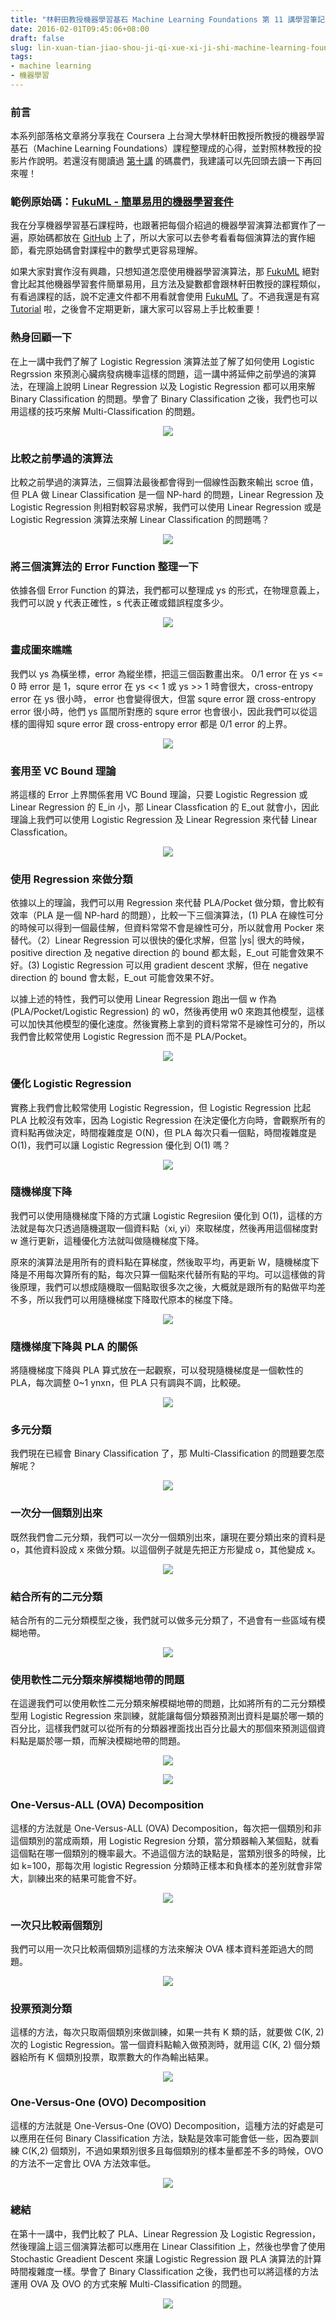 ```yaml
---
title: "林軒田教授機器學習基石 Machine Learning Foundations 第 11 講學習筆記"
date: 2016-02-01T09:45:06+08:00
draft: false
slug: lin-xuan-tian-jiao-shou-ji-qi-xue-xi-ji-shi-machine-learning-foundations-di-shi-jiang-xue-xi-bi-ji-2
tags:
- machine learning
- 機器學習
---
```


### 前言

本系列部落格文章將分享我在 Coursera 上台灣大學林軒田教授所教授的機器學習基石（Machine Learning Foundations）課程整理成的心得，並對照林教授的投影片作說明。若還沒有閱讀過 [第十講](http://blog.fukuball.com/lin-xuan-tian-jiao-shou-ji-qi-xue-xi-ji-shi-machine-learning-foundations-di-shi-jiang-xue-xi-bi-ji/) 的碼農們，我建議可以先回頭去讀一下再回來喔！

### 範例原始碼：[FukuML - 簡單易用的機器學習套件](https://github.com/fukuball/fuku-ml)

我在分享機器學習基石課程時，也跟著把每個介紹過的機器學習演算法都實作了一遍，原始碼都放在 [GitHub](https://github.com/fukuball/fuku-ml) 上了，所以大家可以去參考看看每個演算法的實作細節，看完原始碼會對課程中的數學式更容易理解。

如果大家對實作沒有興趣，只想知道怎麼使用機器學習演算法，那 [FukuML](https://github.com/fukuball/fuku-ml) 絕對會比起其他機器學習套件簡單易用，且方法及變數都會跟林軒田教授的課程類似，有看過課程的話，說不定連文件都不用看就會使用 [FukuML](https://github.com/fukuball/fuku-ml) 了。不過我還是有寫 [Tutorial](https://github.com/fukuball/FukuML-Tutorial) 啦，之後會不定期更新，讓大家可以容易上手比較重要！

### 熱身回顧一下

在上一講中我們了解了 Logistic Regression 演算法並了解了如何使用 Logistic Regrssion 來預測心臟病發病機率這樣的問題，這一講中將延伸之前學過的演算法，在理論上說明 Linear Regression 以及 Logistic Regression 都可以用來解 Binary Classification 的問題。學會了 Binary Classification 之後，我們也可以用這樣的技巧來解 Multi-Classification 的問題。

<p style="text-align:center">
    <img src="http://static.obeobe.com/image/blog-image/Machine-Learning-Foundations-11-1.png">
</p>

### 比較之前學過的演算法

比較之前學過的演算法，三個算法最後都會得到一個線性函數來輸出 scroe 值，但 PLA 做 Linear Classification 是一個 NP-hard 的問題，Linear Regression 及 Logistic Regression 則相對較容易求解，我們可以使用 Linear Regression 或是 Logistic Regression 演算法來解 Linear Classification 的問題嗎？

<p style="text-align:center">
    <img src="http://static.obeobe.com/image/blog-image/Machine-Learning-Foundations-11-2.png">
</p>

### 將三個演算法的 Error Function 整理一下

依據各個 Error Function 的算法，我們都可以整理成 ys 的形式，在物理意義上，我們可以說 y 代表正確性，s 代表正確或錯誤程度多少。

<p style="text-align:center">
    <img src="http://static.obeobe.com/image/blog-image/Machine-Learning-Foundations-11-3.png">
</p>

### 畫成圖來瞧瞧

我們以 ys 為橫坐標，error 為縱坐標，把這三個函數畫出來。 0/1 error 在 ys <= 0 時 error 是 1，squre error 在 ys << 1 或 ys >> 1 時會很大，cross-entropy error 在 ys 很小時， error 也會變得很大，但當 squre error 跟 cross-entropy error 很小時，他們 ys 區間所對應的 squre error 也會很小，因此我們可以從這樣的圖得知 squre error 跟 cross-entropy error 都是 0/1 error 的上界。

<p style="text-align:center">
    <img src="http://static.obeobe.com/image/blog-image/Machine-Learning-Foundations-11-4.png">
</p>

### 套用至 VC Bound 理論

將這樣的 Error 上界關係套用 VC Bound 理論，只要 Logistic Regression 或 Linear Regression 的 E_in 小，那 Linear Classfication 的 E_out 就會小，因此理論上我們可以使用 Logistic Regression 及 Linear Regression 來代替 Linear Classfication。

<p style="text-align:center">
    <img src="http://static.obeobe.com/image/blog-image/Machine-Learning-Foundations-11-5.png">
</p>

### 使用 Regression 來做分類

依據以上的理論，我們可以用 Regression 來代替 PLA/Pocket 做分類，會比較有效率（PLA 是一個 NP-hard 的問題），比較一下三個演算法，(1) PLA 在線性可分的時候可以得到一個最佳解，但資料常常不會是線性可分，所以就會用 Pocker 來替代。（2）Linear Regression 可以很快的優化求解，但當 |ys| 很大的時候，positive direction 及 negative direction 的 bound 都太鬆，E_out 可能會效果不好。(3) Logistic Regression 可以用 gradient descent 求解，但在 negative direction 的 bound 會太鬆，E_out 可能會效果不好。

以據上述的特性，我們可以使用 Linear Regression 跑出一個 w 作為 (PLA/Pocket/Logistic Regression) 的 w0，然後再使用 w0 來跑其他模型，這樣可以加快其他模型的優化速度。然後實務上拿到的資料常常不是線性可分的，所以我們會比較常使用 Logistic Regression 而不是 PLA/Pocket。

<p style="text-align:center">
    <img src="http://static.obeobe.com/image/blog-image/Machine-Learning-Foundations-11-6.png">
</p>

### 優化 Logistic Regression

實務上我們會比較常使用 Logistic Regression，但 Logistic Regression 比起 PLA 比較沒有效率，因為 Logistic Regression 在決定優化方向時，會觀察所有的資料點再做決定，時間複雜度是 O(N)，但 PLA 每次只看一個點，時間複雜度是 O(1)，我們可以讓 Logistic Regression 優化到 O(1) 嗎？

<p style="text-align:center">
    <img src="http://static.obeobe.com/image/blog-image/Machine-Learning-Foundations-11-7.png">
</p>

### 隨機梯度下降

我們可以使用隨機梯度下降的方式讓 Logistic Regresiion 優化到 O(1)，這樣的方法就是每次只透過隨機選取一個資料點（xi, yi）來取梯度，然後再用這個梯度對 w 進行更新，這種優化方法就叫做隨機梯度下降。

原來的演算法是用所有的資料點在算梯度，然後取平均，再更新 W，隨機梯度下降是不用每次算所有的點，每次只算一個點來代替所有點的平均。可以這樣做的背後原理，我們可以想成隨機取一個點取很多次之後，大概就是跟所有的點做平均差不多，所以我們可以用隨機梯度下降取代原本的梯度下降。

<p style="text-align:center">
    <img src="http://static.obeobe.com/image/blog-image/Machine-Learning-Foundations-11-8.png">
</p>

### 隨機梯度下降與 PLA 的關係

將隨機梯度下降與 PLA 算式放在一起觀察，可以發現隨機梯度是一個軟性的 PLA，每次調整 0~1 ynxn，但 PLA 只有調與不調，比較硬。

<p style="text-align:center">
    <img src="http://static.obeobe.com/image/blog-image/Machine-Learning-Foundations-11-9.png">
</p>

### 多元分類

我們現在已經會 Binary Classification 了，那 Multi-Classification 的問題要怎麼解呢？

<p style="text-align:center">
    <img src="http://static.obeobe.com/image/blog-image/Machine-Learning-Foundations-11-10.png">
</p>

### 一次分一個類別出來

既然我們會二元分類，我們可以一次分一個類別出來，讓現在要分類出來的資料是 o，其他資料設成 x 來做分類。以這個例子就是先把正方形變成 o，其他變成 x。

<p style="text-align:center">
    <img src="http://static.obeobe.com/image/blog-image/Machine-Learning-Foundations-11-11.png">
</p>

### 結合所有的二元分類

結合所有的二元分類模型之後，我們就可以做多元分類了，不過會有一些區域有模糊地帶。

<p style="text-align:center">
    <img src="http://static.obeobe.com/image/blog-image/Machine-Learning-Foundations-11-12.png">
</p>

### 使用軟性二元分類來解模糊地帶的問題

在這邊我們可以使用軟性二元分類來解模糊地帶的問題，比如將所有的二元分類模型用 Logistic Regression 來訓練，就能讓每個分類器預測出資料是屬於哪一類的百分比，這樣我們就可以從所有的分類器裡面找出百分比最大的那個來預測這個資料點是屬於哪一類，而解決模糊地帶的問題。

<p style="text-align:center">
    <img src="http://static.obeobe.com/image/blog-image/Machine-Learning-Foundations-11-13.png">
</p>

<p style="text-align:center">
    <img src="http://static.obeobe.com/image/blog-image/Machine-Learning-Foundations-11-14.png">
</p>

### One-Versus-ALL (OVA) Decomposition

這樣的方法就是 One-Versus-ALL (OVA) Decomposition，每次把一個類別和非這個類別的當成兩類，用 Logistic Regresion 分類，當分類器輸入某個點，就看這個點在哪一個類別的機率最大。不過這個方法的缺點是，當類別很多的時候，比如 k=100，那每次用 logistic Regression 分類時正樣本和負樣本的差別就會非常大，訓練出來的結果可能會不好。

<p style="text-align:center">
    <img src="http://static.obeobe.com/image/blog-image/Machine-Learning-Foundations-11-15.png">
</p>

### 一次只比較兩個類別

我們可以用一次只比較兩個類別這樣的方法來解決 OVA 樣本資料差距過大的問題。

<p style="text-align:center">
    <img src="http://static.obeobe.com/image/blog-image/Machine-Learning-Foundations-11-16.png">
</p>

### 投票預測分類

這樣的方法，每次只取兩個類別來做訓練，如果一共有 K 類的話，就要做  C(K, 2) 次的 Logistic Regression。當一個資料點輸入做預測時，就用這 C(K, 2) 個分類器給所有 K 個類別投票，取票數大的作為輸出結果。

<p style="text-align:center">
    <img src="http://static.obeobe.com/image/blog-image/Machine-Learning-Foundations-11-17.png">
</p>

### One-Versus-One (OVO) Decomposition

這樣的方法就是 One-Versus-One (OVO) Decomposition，這種方法的好處是可以應用在任何 Binary Classification 方法，缺點是效率可能會低一些，因為要訓練 C(K,2) 個類別，不過如果類別很多且每個類別的樣本量都差不多的時候，OVO 的方法不一定會比 OVA 方法效率低。

<p style="text-align:center">
    <img src="http://static.obeobe.com/image/blog-image/Machine-Learning-Foundations-11-18.png">
</p>

### 總結

在第十一講中，我們比較了 PLA、Linear Regression 及 Logistic Regression，然後理論上這三個演算法都可以應用在 Linear Classifition 上，然後也學會了使用 Stochastic Greadient Descent 來讓 Logistic Regression 跟 PLA 演算法的計算時間複雜度一樣。學會了 Binary Classification 之後，我們也可以將這樣的方法運用 OVA 及 OVO 的方式來解 Multi-Classification 的問題。

<p style="text-align:center">
    <img src="http://static.obeobe.com/image/blog-image/Machine-Learning-Foundations-11-19.png">
</p>
